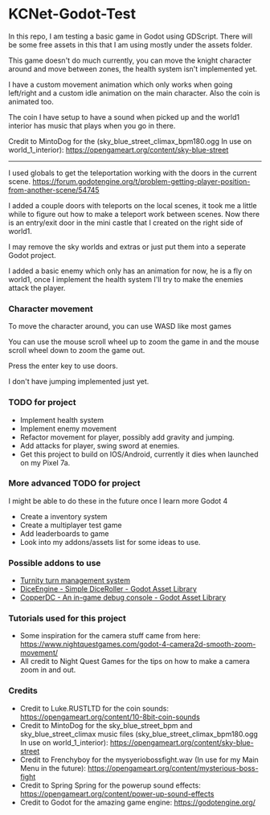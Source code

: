 # KCNet-Godot-Test

In this repo, I am testing a basic game in Godot using GDScript. There will be some free assets in this that I am using mostly under the assets folder.

This game doesn't do much currently, you can move the knight character around and move between zones, the health system isn't implemented yet. 

I have a custom movement animation which only works when going left/right and a custom idle animation on the main character. Also the coin is animated too.

The coin I have setup to have a sound when picked up and the world1 interior has music that plays when you go in there.

Credit to MintoDog for the (sky_blue_street_climax_bpm180.ogg In use on world_1_interior): https://opengameart.org/content/sky-blue-street

---

I used globals to get the teleportation working with the doors in the current scene.
https://forum.godotengine.org/t/problem-getting-player-position-from-another-scene/54745

I added a couple doors with teleports on the local scenes, it took me a little while to figure out how to make a teleport work between scenes.
Now there is an entry/exit door in the mini castle that I created on the right side of world1.

I may remove the sky worlds and extras or just put them into a seperate Godot project.

I added a basic enemy which only has an animation for now, he is a fly on world1, once I implement the health system I'll try to make
the enemies attack the player.

### Character movement
To move the character around, you can use WASD like most games

You can use the mouse scroll wheel up to zoom the game in and the mouse scroll wheel down to zoom the game out.

Press the enter key to use doors.

I don't have jumping implemented just yet.

### TODO for project
* Implement health system
* Implement enemy movement
* Refactor movement for player, possibly add gravity and jumping.
* Add attacks for player, swing sword at enemies.
* Get this project to build on IOS/Android, currently it dies when launched on my Pixel 7a.

### More advanced TODO for project
I might be able to do these in the future once I learn more Godot 4
* Create a inventory system
* Create a multiplayer test game
* Add leaderboards to game
* Look into my addons/assets list for some ideas to use.

### Possible addons to use
* [Turnity turn management system](https://github.com/BananaHolograma/turnity/tree/main/addons/turnity)
* [DiceEngine - Simple DiceRoller - Godot Asset Library](https://godotengine.org/asset-library/asset/3275)
* [CopperDC - An in-game debug console - Godot Asset Library](https://godotengine.org/asset-library/asset/2478)



### Tutorials used for this project
* Some inspiration for the camera stuff came from here: https://www.nightquestgames.com/godot-4-camera2d-smooth-zoom-movement/
* All credit to Night Quest Games for the tips on how to make a camera zoom in and out.



### Credits
* Credit to Luke.RUSTLTD for the coin sounds: https://opengameart.org/content/10-8bit-coin-sounds
* Credit to MintoDog for the sky_blue_street_bpm and sky_blue_street_climax music files (sky_blue_street_climax_bpm180.ogg In use on world_1_interior): https://opengameart.org/content/sky-blue-street
* Credit to Frenchyboy for the mysyeriobossfight.wav (In use for my Main Menu in the future): https://opengameart.org/content/mysterious-boss-fight
* Credit to Spring Spring for the powerup sound effects: https://opengameart.org/content/power-up-sound-effects
* Credit to Godot for the amazing game engine: https://godotengine.org/